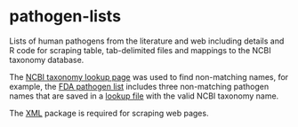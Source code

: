 # pathogen-lists
Lists of human pathogens from the literature and web including details and R code for scraping table, tab-delimited files and mappings to the NCBI taxonomy database. 

The [NCBI taxonomy lookup page](http://www.ncbi.nlm.nih.gov/Taxonomy/TaxIdentifier/tax_identifier.cgi) was used to find non-matching names, for example, the [FDA pathogen list](FDA/FDA.tsv) includes three non-matching pathogen names that are saved in a [lookup file](FDA/FDAtoNCBI.tsv) with the valid NCBI taxonomy name.

The [XML](https://cran.r-project.org/web/packages/XML/index.html) package is required for scraping web pages.

